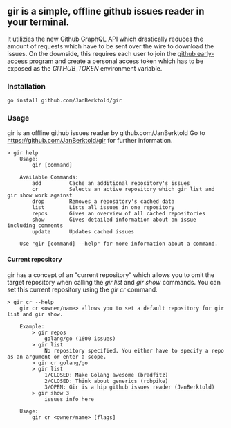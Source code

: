 ## gir is a simple, offline github issues reader in your terminal.

It utilizies the new Github GraphQL API which drastically reduces the amount of requests which have to be sent over the wire to download the issues. On the downside, this requires each user to join the [github early-access program](https://github.com/prerelease/agreement) and create a personal access token which has to be exposed as the *GITHUB_TOKEN* environment variable.

### Installation
    go install github.com/JanBerktold/gir

### Usage
gir is an offline github issues reader by github.com/JanBerktold
        Go to https://github.com/JanBerktold/gir for further information.

    > gir help
        Usage:
            gir [command]

        Available Commands:
            add         Cache an additional repository's issues
            cr          Selects an active repository which gir list and gir show work against
            drop        Removes a repository's cached data
            list        Lists all issues in one repository
            repos       Gives an overview of all cached repositories
            show        Gives detailed information about an issue including comments
            update      Updates cached issues

        Use "gir [command] --help" for more information about a command.
  
#### Current repository
gir has a concept of an "current repository" which allows you to omit the target repository when calling the *gir list* and *gir show* commands. You can set this current repository using the *gir cr* command.

    > gir cr --help
        gir cr <owner/name> allows you to set a default repository for gir list and gir show.
        
        Example:
            > gir repos
                golang/go (1600 issues)
            > gir list
                No repository specified. You either have to specify a repo as an argument or enter a scope.
            > gir cr golang/go
            > gir list
                1/CLOSED: Make Golang awesome (bradfitz)
                2/CLOSED: Think about generics (robpike)
                3/OPEN: Gir is a hip github issues reader (JanBerktold)
            > gir show 3
                issues info here

        Usage:
            gir cr <owner/name> [flags]
 
